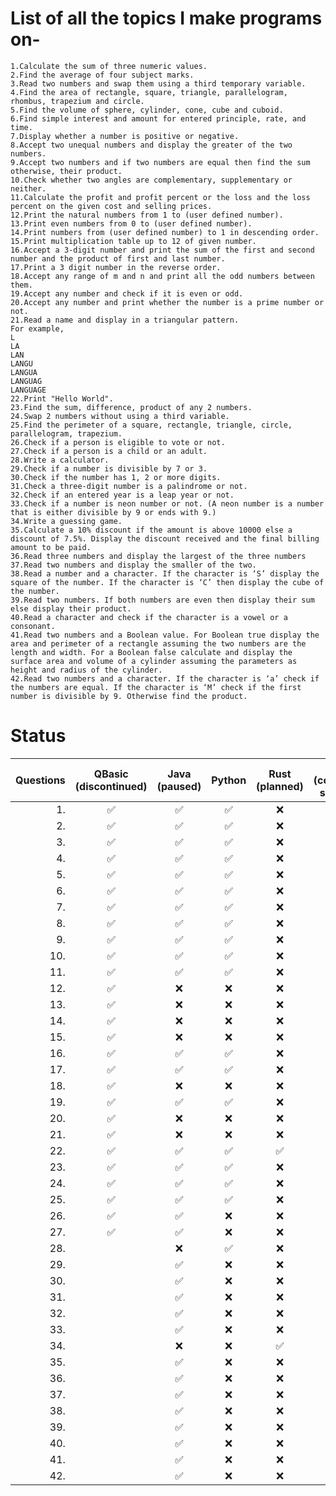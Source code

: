 # List of all the topics I make programs on-

    1.Calculate the sum of three numeric values.  
    2.Find the average of four subject marks.  
    3.Read two numbers and swap them using a third temporary variable.
    4.Find the area of rectangle, square, triangle, parallelogram, rhombus, trapezium and circle.
    5.Find the volume of sphere, cylinder, cone, cube and cuboid.
    6.Find simple interest and amount for entered principle, rate, and time.
    7.Display whether a number is positive or negative.
    8.Accept two unequal numbers and display the greater of the two numbers. 
    9.Accept two numbers and if two numbers are equal then find the sum otherwise, their product.
    10.Check whether two angles are complementary, supplementary or neither.
    11.Calculate the profit and profit percent or the loss and the loss percent on the given cost and selling prices.
    12.Print the natural numbers from 1 to (user defined number).
    13.Print even numbers from 0 to (user defined number).
    14.Print numbers from (user defined number) to 1 in descending order.
    15.Print multiplication table up to 12 of given number.
    16.Accept a 3-digit number and print the sum of the first and second number and the product of first and last number.
    17.Print a 3 digit number in the reverse order.
    18.Accept any range of m and n and print all the odd numbers between them. 
    19.Accept any number and check if it is even or odd.
    20.Accept any number and print whether the number is a prime number or not.
    21.Read a name and display in a triangular pattern.
    For example,
    L
    LA
    LAN
    LANGU
    LANGUA
    LANGUAG
    LANGUAGE
    22.Print "Hello World".
    23.Find the sum, difference, product of any 2 numbers.
    24.Swap 2 numbers without using a third variable.
    25.Find the perimeter of a square, rectangle, triangle, circle, parallelogram, trapezium.
    26.Check if a person is eligible to vote or not.
    27.Check if a person is a child or an adult.
    28.Write a calculator.
    29.Check if a number is divisible by 7 or 3.
    30.Check if the number has 1, 2 or more digits.
    31.Check a three-digit number is a palindrome or not.
    32.Check if an entered year is a leap year or not.
    33.Check if a number is neon number or not. (A neon number is a number that is either divisible by 9 or ends with 9.)
    34.Write a guessing game.
    35.Calculate a 10% discount if the amount is above 10000 else a discount of 7.5%. Display the discount received and the final billing amount to be paid.
    36.Read three numbers and display the largest of the three numbers
    37.Read two numbers and display the smaller of the two.
    38.Read a number and a character. If the character is ‘S’ display the square of the number. If the character is ‘C’ then display the cube of the number.
    39.Read two numbers. If both numbers are even then display their sum else display their product.
    40.Read a character and check if the character is a vowel or a consonant.
    41.Read two numbers and a Boolean value. For Boolean true display the area and perimeter of a rectangle assuming the two numbers are the length and width. For a Boolean false calculate and display the surface area and volume of a cylinder assuming the parameters as height and radius of the cylinder.
    42.Read two numbers and a character. If the character is ‘a’ check if the numbers are equal. If the character is ‘M’ check if the first number is divisible by 9. Otherwise find the product.

# Status

| Questions | QBasic <br> (discontinued) | Java <br> (paused) | Python | Rust <br> (planned) | C <br> (coming <br> soon) | C++ <br> (coming <br> soon) | C# <br> (planned) | Go <br> (planned) | Haskell <br> (planned) |
|---:|:---:|:---:|:---:|:---:|:---:|:---:|:---:|:---:|:---:|
|1.| ✅ | ✅ | ✅ | ❌ | ❌ | ❌ | ❌ | ❌ | ❌ |
|2.| ✅ | ✅ | ✅ | ❌ | ❌ | ❌ | ❌ | ❌ | ❌ |
|3.| ✅ | ✅ | ✅ | ❌ | ❌ | ❌ | ❌ | ❌ | ❌ |
|4.| ✅ | ✅ | ✅ | ❌ | ❌ | ❌ | ❌ | ❌ | ❌ |
|5.| ✅ | ✅ | ✅ | ❌ | ❌ | ❌ | ❌ | ❌ | ❌ |
|6.| ✅ | ✅ | ✅ | ❌ | ❌ | ❌ | ❌ | ❌ | ❌ |
|7.| ✅ | ✅ | ✅ | ❌ | ❌ | ❌ | ❌ | ❌ | ❌ |
|8.| ✅ | ✅ | ✅ | ❌ | ❌ | ❌ | ❌ | ❌ | ❌ |
|9.| ✅ | ✅ | ✅ | ❌ | ❌ | ❌ | ❌ | ❌ | ❌ |
|10.| ✅ | ✅ | ✅ | ❌ | ❌ | ❌ | ❌ | ❌ | ❌ |
|11.| ✅ | ✅ | ✅ | ❌ | ❌ | ❌ | ❌ | ❌ | ❌ |
|12.| ✅ | ❌ | ❌ | ❌ | ❌ | ❌ | ❌ | ❌ | ❌ |
|13.| ✅ | ❌ | ❌ | ❌ | ❌ | ❌ | ❌ | ❌ | ❌ |
|14.| ✅ | ❌ | ❌ | ❌ | ❌ | ❌ | ❌ | ❌ | ❌ |
|15.| ✅ | ❌ | ❌ | ❌ | ❌ | ❌ | ❌ | ❌ | ❌ |
|16.| ✅ | ✅ | ✅ | ❌ | ❌ | ❌ | ❌ | ❌ | ❌ |
|17.| ✅ | ✅ | ✅ | ❌ | ❌ | ❌ | ❌ | ❌ | ❌ |
|18.| ✅ | ❌ | ❌ | ❌ | ❌ | ❌ | ❌ | ❌ | ❌ |
|19.| ✅ | ✅ | ✅ | ❌ | ❌ | ❌ | ❌ | ❌ | ❌ |
|20.| ✅ | ❌ | ❌ | ❌ | ❌ | ❌ | ❌ | ❌ | ❌ |
|21.| ✅ | ❌ | ❌ | ❌ | ❌ | ❌ | ❌ | ❌ | ❌ |
|22.| ✅ | ✅ | ✅ | ✅ | ✅ | ✅ | ✅ | ✅ | ✅ |
|23.| ✅ | ✅ | ✅ | ❌ | ❌ | ❌ | ❌ | ❌ | ❌ |
|24.| ✅ | ✅ | ✅ | ❌ | ❌ | ❌ | ❌ | ❌ | ❌ |
|25.| ✅ | ✅ | ✅ | ❌ | ❌ | ❌ | ❌ | ❌ | ❌ |
|26.| ✅ | ✅ | ❌ | ❌ | ❌ | ❌ | ❌ | ❌ | ❌ |
|27.| ✅ | ✅ | ❌ | ❌ | ❌ | ❌ | ❌ | ❌ | ❌ |
|28.|  | ❌ | ✅ | ❌ | ❌ | ❌ | ❌ | ❌ | ❌ |
|29.|  | ✅ | ❌ | ❌ | ❌ | ❌ | ❌ | ❌ | ❌ |
|30.|  | ✅ | ❌ | ❌ | ❌ | ❌ | ❌ | ❌ | ❌ |
|31.|  | ✅ | ❌ | ❌ | ❌ | ❌ | ❌ | ❌ | ❌ |
|32.|  | ✅ | ❌ | ❌ | ❌ | ❌ | ❌ | ❌ | ❌ |
|33.|  | ✅ | ❌ | ❌ | ❌ | ❌ | ❌ | ❌ | ❌ |
|34.|  | ❌ | ❌ | ✅ | ❌ | ❌ | ❌ | ❌ | ❌ |
|35.|  | ✅ | ❌ | ❌ | ❌ | ❌ | ❌ | ❌ | ❌ |
|36.|  | ✅ | ❌ | ❌ | ❌ | ❌ | ❌ | ❌ | ❌ |
|37.|  | ✅ | ❌ | ❌ | ❌ | ❌ | ❌ | ❌ | ❌ |
|38.|  | ✅ | ❌ | ❌ | ❌ | ❌ | ❌ | ❌ | ❌ |
|39.|  | ✅ | ❌ | ❌ | ❌ | ❌ | ❌ | ❌ | ❌ |
|40.|  | ✅ | ❌ | ❌ | ❌ | ❌ | ❌ | ❌ | ❌ |
|41.|  | ✅ | ❌ | ❌ | ❌ | ❌ | ❌ | ❌ | ❌ |
|42.|  | ✅ | ❌ | ❌ | ❌ | ❌ | ❌ | ❌ | ❌ |
